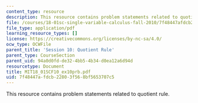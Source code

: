 ```yaml
---
content_type: resource
description: This resource contains problem statements related to quotient rule.
file: /courses/18-01sc-single-variable-calculus-fall-2010/7f48447afdcb22803f568bf5653707c5_MIT18_01SCF10_ex10prb.pdf
file_type: application/pdf
learning_resource_types: []
license: https://creativecommons.org/licenses/by-nc-sa/4.0/
ocw_type: OCWFile
parent_title: 'Session 10: Quotient Rule'
parent_type: CourseSection
parent_uid: 94a0d0fd-de32-4bb5-4b34-d0ea12a6d94d
resourcetype: Document
title: MIT18_01SCF10_ex10prb.pdf
uid: 7f48447a-fdcb-2280-3f56-8bf5653707c5
---
```

This resource contains problem statements related to quotient rule.